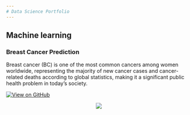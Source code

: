 ```yaml
---
# Data Science Portfolio
---
```

## Machine learning

### Breast Cancer Prediction

Breast cancer (BC) is one of the most common cancers among women worldwide, representing the majority of new cancer cases and cancer-related deaths according to global statistics, making it a significant public health problem in today’s society.

[![View on GitHub](https://img.shields.io/badge/GitHub-View_on_GitHub-blue?logo=GitHub)](https://github.com/Harpreet24/flask-app)

<center><img src="images/fraud_detection.jpg"/></center>


